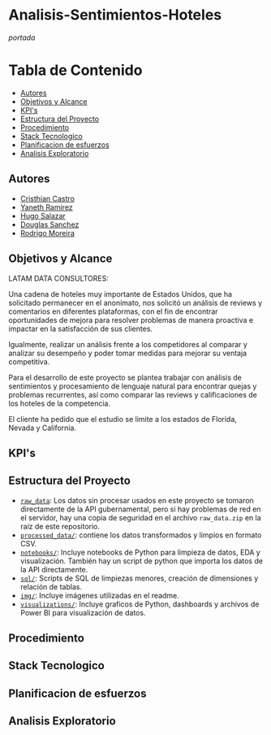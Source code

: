 # Analisis-Sentimientos-Hoteles

*portada*

# Tabla de Contenido

- [Autores](#autores)
- [Objetivos y Alcance](#objetivos-y-alcance)
- [KPI's](#kpis)
- [Estructura del Proyecto](#estructura-del-proyecto)
- [Procedimiento](#procedimiento)
- [Stack Tecnologico](#stack-tecnologico)
- [Planificacion de esfuerzos](#planificacion-de-esfuerzos)
- [Analisis Exploratorio](#analisis-exploratorio)


## Autores
- [Cristhian Castro]()
- [Yaneth Ramirez]()
- [Hugo Salazar]()
- [Douglas Sanchez]()
- [Rodrigo Moreira]()

## Objetivos y Alcance

LATAM DATA CONSULTORES:

Una cadena de hoteles muy importante de Estados Unidos, que ha solicitado permanecer en el anonimato, nos solicitó un análisis de reviews y comentarios en diferentes plataformas, con el fin de encontrar oportunidades de mejora para resolver problemas de manera proactiva e impactar en la satisfacción de sus clientes.

Igualmente, realizar un análisis frente a los competidores al comparar y analizar su desempeño y poder tomar medidas para mejorar su ventaja competitiva.

Para el desarrollo de este proyecto se plantea trabajar con análisis de sentimientos y procesamiento de lenguaje natural para encontrar quejas y problemas recurrentes, así como comparar las reviews y calificaciones de los hoteles de la competencia.

El cliente ha pedido que el estudio se limite a los estados de Florida, Nevada y California.

## KPI's

## Estructura del Proyecto

- [`raw_data`](/raw_data.zip): Los datos sin procesar usados en este proyecto se tomaron directamente de la API gubernamental, pero si hay problemas de red en el servidor, hay una copia de seguridad en el archivo `raw_data.zip` en la raíz de este repositorio.
- [`processed_data/`](processed_data/): contiene los datos transformados y limpios en formato CSV.
- [`notebooks/`](notebooks/): Incluye notebooks de Python para limpieza de datos, EDA y visualización. También hay un script de python que importa los datos de la API directamente.
- [`sql/`](sql/): Scripts de SQL de limpiezas menores, creación de dimensiones y relación de tablas.
- [`img/`](img/): Incluye imágenes utilizadas en el readme.
- [`visualizations/`](visualizations/): Incluye graficos de Python, dashboards y archivos de Power BI para visualización de datos.

## Procedimiento

## Stack Tecnologico

## Planificacion de esfuerzos

## Analisis Exploratorio

